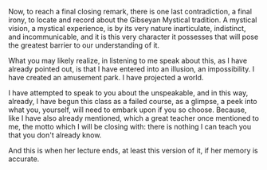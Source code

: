 Now, to reach a final closing remark, there is one last contradiction, a final irony, to locate and record about the Gibseyan Mystical tradition. A mystical vision, a mystical experience, is by its very nature inarticulate, indistinct, and incommunicable, and it is this very character it possesses that will pose the greatest barrier to our understanding of it.

What you may likely realize, in listening to me speak about this, as I have already pointed out, is that I have entered into an illusion, an impossibility. I have created an amusement park. I have projected a world.

I have attempted to speak to you about the unspeakable, and in this way, already, I have begun this class as a failed course, as a glimpse, a peek into what you, yourself, will need to embark upon if you so choose. Because, like I have also already mentioned, which a great teacher once mentioned to me, the motto which I will be closing with: there is nothing I can teach you that you don't already know.

And this is when her lecture ends, at least this version of it, if her memory is accurate.